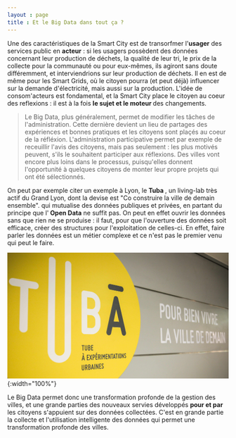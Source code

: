 ```yaml
---
layout : page
title : Et le Big Data dans tout ça ?
---
```


Une des caractéristiques de la Smart City est de transorfmer l'<strong>usager</strong> des services public en <strong>acteur</strong> :
si les usagers possèdent des données concernant leur production de déchets, la qualité de leur tri, le prix de la collecte pour la 
communauté ou pour eux-mêmes, ils agiront sans doute différemment, et interviendrions sur leur production de déchets. Il en est de même pour les Smart Grids, où le citoyen pourra (et peut déjà) influencer sur la demande d'électricité, mais aussi sur la production. 
L'idée de consom'acteurs est fondamental, et la Smart City place le citoyen au coeur des reflexions : il est à la fois <strong>le sujet et le moteur </strong>des changements. 

> Le Big Data, plus généralement, permet de modifier les tâches de l'administration. Cette dernière devient un lieu de partages des 
expériences et bonnes pratiques et les citoyens sont plaçés au coeur de la réfléxion. L'administration participative permet par exemple
de receuillir l'avis des citoyens, mais pas seulement : les plus motivés peuvent, s'ils le souhaitent participer aux réflexions.
Des villes vont encore plus loins dans le processus, puisqu'elles donnent l'opportunité à quelques citoyens de monter leur propre projets qui ont été sélectionnés. 

On peut par exemple citer un exemple à Lyon, le <strong> Tuba </strong>, un living-lab très actif du Grand
Lyon, dont la devise est "Co construire la ville de demain ensemble". qui mutualise des données publiques et privées, en partant du principe que l'<strong> Open Data</strong> ne
suffit pas. On peut en effet ouvrir les données sans que rien ne se produise : il faut, pour que l'ouverture des données
soit efficace, créer des structures pour l'exploitation de celles-ci. En effet, faire parler les données est un métier 
complexe et ce n'est pas le premier venu qui peut le faire.

![Tuba](/Images/tuba.jpg/){:width="100%"}

Le Big Data permet donc une transformation profonde de la gestion des villes, et une grande parties des nouveaux servies
développés <strong> pour et par</strong> les citoyens s'appuient sur des données collectées. C'est en grande partie la collecte
et l'utilisation intelligente des données qui permet une transformation profonde des villes.
